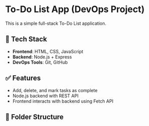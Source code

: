 # To-Do List App (DevOps Project)

This is a simple full-stack To-Do List application.

## 🔧 Tech Stack
- **Frontend**: HTML, CSS, JavaScript
- **Backend**: Node.js + Express
- **DevOps Tools**: Git, GitHub

## ✅ Features
- Add, delete, and mark tasks as complete
- Node.js backend with REST API
- Frontend interacts with backend using Fetch API

## 📂 Folder Structure
